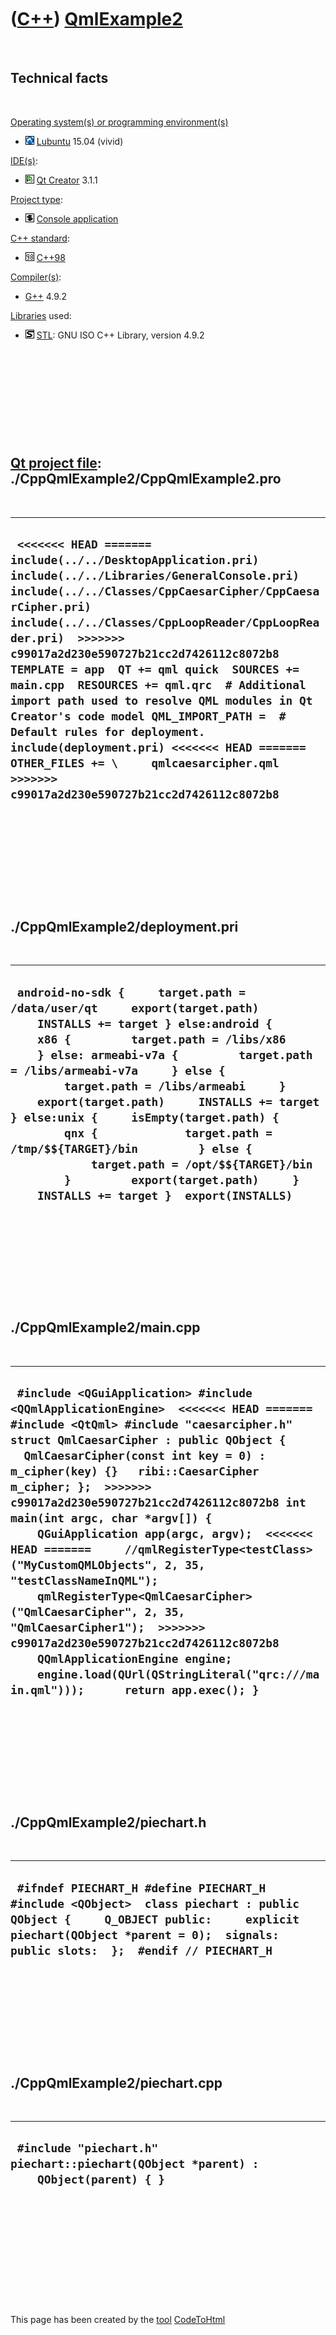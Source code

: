 
 

 

 

 

 

([C++](Cpp.md)) [QmlExample2](CppQmlExample2.md)
==================================================

 

Technical facts
---------------

 

[Operating system(s) or programming environment(s)](CppOs.md)

-   ![Lubuntu](PicLubuntu.png) [Lubuntu](CppLubuntu.md) 15.04 (vivid)

[IDE(s)](CppIde.md):

-   ![Qt Creator](PicQtCreator.png) [Qt Creator](CppQtCreator.md) 3.1.1

[Project type](CppQtProjectType.md):

-   ![console](PicConsole.png) [Console
    application](CppConsoleApplication.md)

[C++ standard](CppStandard.md):

-   ![C++98](PicCpp98.png) [C++98](Cpp98.md)

[Compiler(s)](CppCompiler.md):

-   [G++](CppGpp.md) 4.9.2

[Libraries](CppLibrary.md) used:

-   ![STL](PicStl.png) [STL](CppStl.md): GNU ISO C++ Library, version
    4.9.2

 

 

 

 

 

[Qt project file](CppQtProjectFile.md): ./CppQmlExample2/CppQmlExample2.pro
----------------------------------------------------------------------------

 

  --------------------------------------------------------------------------------------------------------------------------------------------------------------------------------------------------------------------------------------------------------------------------------------------------------------------------------------------------------------------------------------------------------------------------------------------------------------------------------------------------------------------------------------------------------------------------------------------------------------------------------------
  ` <<<<<<< HEAD ======= include(../../DesktopApplication.pri) include(../../Libraries/GeneralConsole.pri) include(../../Classes/CppCaesarCipher/CppCaesarCipher.pri) include(../../Classes/CppLoopReader/CppLoopReader.pri)  >>>>>>> c99017a2d230e590727b21cc2d7426112c8072b8 TEMPLATE = app  QT += qml quick  SOURCES += main.cpp  RESOURCES += qml.qrc  # Additional import path used to resolve QML modules in Qt Creator's code model QML_IMPORT_PATH =  # Default rules for deployment. include(deployment.pri) <<<<<<< HEAD =======  OTHER_FILES += \     qmlcaesarcipher.qml >>>>>>> c99017a2d230e590727b21cc2d7426112c8072b8`
  --------------------------------------------------------------------------------------------------------------------------------------------------------------------------------------------------------------------------------------------------------------------------------------------------------------------------------------------------------------------------------------------------------------------------------------------------------------------------------------------------------------------------------------------------------------------------------------------------------------------------------------

 

 

 

 

 

./CppQmlExample2/deployment.pri
-------------------------------

 

  --------------------------------------------------------------------------------------------------------------------------------------------------------------------------------------------------------------------------------------------------------------------------------------------------------------------------------------------------------------------------------------------------------------------------------------------------------------------------------------------------------------------------------------------------------------------------------------------------
  ` android-no-sdk {     target.path = /data/user/qt     export(target.path)     INSTALLS += target } else:android {     x86 {         target.path = /libs/x86     } else: armeabi-v7a {         target.path = /libs/armeabi-v7a     } else {         target.path = /libs/armeabi     }     export(target.path)     INSTALLS += target } else:unix {     isEmpty(target.path) {         qnx {             target.path = /tmp/$${TARGET}/bin         } else {             target.path = /opt/$${TARGET}/bin         }         export(target.path)     }     INSTALLS += target }  export(INSTALLS)`
  --------------------------------------------------------------------------------------------------------------------------------------------------------------------------------------------------------------------------------------------------------------------------------------------------------------------------------------------------------------------------------------------------------------------------------------------------------------------------------------------------------------------------------------------------------------------------------------------------

 

 

 

 

 

./CppQmlExample2/main.cpp
-------------------------

 

  -----------------------------------------------------------------------------------------------------------------------------------------------------------------------------------------------------------------------------------------------------------------------------------------------------------------------------------------------------------------------------------------------------------------------------------------------------------------------------------------------------------------------------------------------------------------------------------------------------------------------------------------------------------------------------------------------------------------------------------------------------------------------
  ` #include <QGuiApplication> #include <QQmlApplicationEngine>  <<<<<<< HEAD ======= #include <QtQml> #include "caesarcipher.h"  struct QmlCaesarCipher : public QObject {   QmlCaesarCipher(const int key = 0) : m_cipher(key) {}   ribi::CaesarCipher m_cipher; };  >>>>>>> c99017a2d230e590727b21cc2d7426112c8072b8 int main(int argc, char *argv[]) {     QGuiApplication app(argc, argv);  <<<<<<< HEAD =======     //qmlRegisterType<testClass>("MyCustomQMLObjects", 2, 35, "testClassNameInQML");     qmlRegisterType<QmlCaesarCipher>("QmlCaesarCipher", 2, 35, "QmlCaesarCipher1");  >>>>>>> c99017a2d230e590727b21cc2d7426112c8072b8     QQmlApplicationEngine engine;     engine.load(QUrl(QStringLiteral("qrc:///main.qml")));      return app.exec(); }`
  -----------------------------------------------------------------------------------------------------------------------------------------------------------------------------------------------------------------------------------------------------------------------------------------------------------------------------------------------------------------------------------------------------------------------------------------------------------------------------------------------------------------------------------------------------------------------------------------------------------------------------------------------------------------------------------------------------------------------------------------------------------------------

 

 

 

 

 

./CppQmlExample2/piechart.h
---------------------------

 

  ---------------------------------------------------------------------------------------------------------------------------------------------------------------------------------------------------------------------
  ` #ifndef PIECHART_H #define PIECHART_H  #include <QObject>  class piechart : public QObject {     Q_OBJECT public:     explicit piechart(QObject *parent = 0);  signals:  public slots:  };  #endif // PIECHART_H`
  ---------------------------------------------------------------------------------------------------------------------------------------------------------------------------------------------------------------------

 

 

 

 

 

./CppQmlExample2/piechart.cpp
-----------------------------

 

  -----------------------------------------------------------------------------------------
  ` #include "piechart.h"  piechart::piechart(QObject *parent) :     QObject(parent) { }`
  -----------------------------------------------------------------------------------------

 

 

 

 

 

 

This page has been created by the [tool](Tools.md)
[CodeToHtml](ToolCodeToHtml.md)
